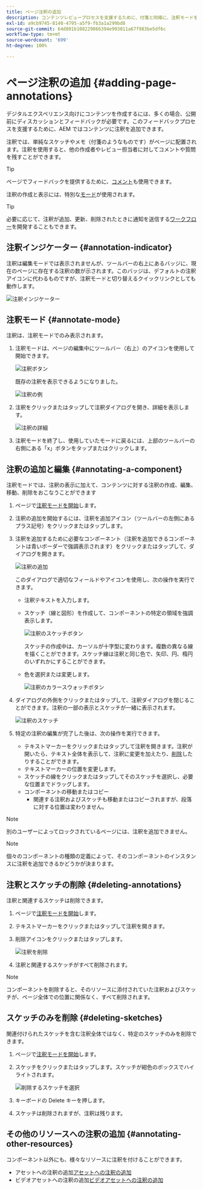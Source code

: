 ```yaml
---
title: ページ注釈の追加
description: コンテンツレビュープロセスを支援するために、付箋と同様に、注釈モードを使用して注釈やスケッチをページに残します
exl-id: a9cb9745-8140-4795-a5f9-fb3a1a299bd8
source-git-commit: 64d801b108229866394e993811a67f983be5df6c
workflow-type: tm+mt
source-wordcount: '699'
ht-degree: 100%

---
```


# ページ注釈の追加 {#adding-page-annotations}

デジタルエクスペリエンス向けにコンテンツを作成するには、多くの場合、公開前にディスカッションとフィードバックが必要です。このフィードバックプロセスを支援するために、AEM ではコンテンツに注釈を追加できます。

注釈では、単純なスケッチやメモ（付箋のようなものです）がページに配置されます。注釈を使用すると、他の作成者やレビュー担当者に対してコメントや質問を残すことができます。

>[!TIP]
>
>ページでフィードバックを提供するために、[コメント](/help/sites-cloud/authoring/getting-started/basic-handling.md#timeline)も使用できます。

注釈の作成と表示には、特別な[モード](/help/sites-cloud/authoring/fundamentals/environment-tools.md#page-modes)が使用されます。

>[!TIP]
>
>必要に応じて、注釈が追加、更新、削除されたときに通知を送信する[ワークフロー](/help/sites-cloud/authoring/workflows/overview.md)を開発することもできます。

## 注釈インジケーター {#annotation-indicator}

注釈は編集モードでは表示されませんが、ツールバーの右上にあるバッジに、現在のページに存在する注釈の数が示されます。このバッジは、デフォルトの注釈アイコンに代わるものですが、注釈モードと切り替えるクイックリンクとしても動作します。

![注釈インジケーター](/help/sites-cloud/authoring/assets/annotation-indicator.png)

## 注釈モード {#annotate-mode}

注釈は、注釈モードでのみ表示されます。

1. 注釈モードは、ページの編集中にツールバー（右上）のアイコンを使用して開始できます。

   ![注釈ボタン](/help/sites-cloud/authoring/assets/annotations.png)

   既存の注釈を表示できるようになりました。

   ![注釈の例](/help/sites-cloud/authoring/assets/annotation-sketches.png)

1. 注釈をクリックまたはタップして注釈ダイアログを開き、詳細を表示します。

   ![注釈の詳細](/help/sites-cloud/authoring/assets/annotation-adding.png)

1. 注釈モードを終了し、使用していたモードに戻るには、上部のツールバーの右側にある「x」ボタンをタップまたはクリックします。

## 注釈の追加と編集 {#annotating-a-component}

注釈モードでは、注釈の表示に加えて、コンテンツに対する注釈の作成、編集、移動、削除をおこなうことができます

1. ページで[注釈モードを開始](#annotate-mode)します。

1. 注釈の追加を開始するには、注釈を追加アイコン（ツールバーの左側にあるプラス記号）をクリックまたはタップします。

1. 注釈を追加するために必要なコンポーネント（注釈を追加できるコンポーネントは青いボーダーで強調表示されます）をクリックまたはタップして、ダイアログを開きます。

   ![注釈の追加](/help/sites-cloud/authoring/assets/annotation-adding.png)

   このダイアログで適切なフィールドやアイコンを使用し、次の操作を実行できます。

   * 注釈テキストを入力します。
   * スケッチ（線と図形）を作成して、コンポーネントの特定の領域を強調表示します。

      ![注釈のスケッチボタン](/help/sites-cloud/authoring/assets/annotation-sketch.png)

      スケッチの作成中は、カーソルが十字型に変わります。複数の異なる線を描くことができます。スケッチ線は注釈と同じ色で、矢印、円、楕円のいずれかにすることができます。

   * 色を選択または変更します。

      ![注釈のカラースウォッチボタン](/help/sites-cloud/authoring/assets/annotation-color-swatch.png)

1. ダイアログの外側をクリックまたはタップして、注釈ダイアログを閉じることができます。注釈の一部の表示とスケッチが一緒に表示されます。

   ![注釈のスケッチ](/help/sites-cloud/authoring/assets/annotation-sketches.png)

1. 特定の注釈の編集が完了した後は、次の操作を実行できます。

   * テキストマーカーをクリックまたはタップして注釈を開きます。注釈が開いたら、テキスト全体を表示して、注釈に変更を加えたり、[削除](#deleting-annotations)したりすることができます。
   * テキストマーカーの位置を変更します。
   * スケッチの線をクリックまたはタップしてそのスケッチを選択し、必要な位置までドラッグします。
   * コンポーネントの移動またはコピー
      * 関連する注釈およびスケッチも移動またはコピーされますが、段落に対する位置は変わりません。


>[!NOTE]
>
>別のユーザーによってロックされているページには、注釈を追加できません。

>[!NOTE]
>
>個々のコンポーネントの種類の定義によって、そのコンポーネントのインスタンスに注釈を追加できるかどうかが決まります。

## 注釈とスケッチの削除 {#deleting-annotations}

注釈と関連するスケッチは削除できます。

1. ページで[注釈モードを開始](#annotate-mode)します。

1. テキストマーカーをクリックまたはタップして注釈を開きます。

1. 削除アイコンをクリックまたはタップします。

   ![注釈を削除](/help/sites-cloud/authoring/assets/annotation-delete.png)

1. 注釈と関連するスケッチがすべて削除されます。

>[!NOTE]
>
>コンポーネントを削除すると、そのリソースに添付されていた注釈およびスケッチが、ページ全体での位置に関係なく、すべて削除されます。

## スケッチのみを削除 {#deleting-sketches}

関連付けられたスケッチを含む注釈全体ではなく、特定のスケッチのみを削除できます。

1. ページで[注釈モードを開始](#annotate-mode)します。

1. スケッチをクリックまたはタップします。スケッチが紺色のボックスでハイライトされます。

   ![削除するスケッチを選択](/help/sites-cloud/authoring/assets/annotation-sketch-delete.png)

1. キーボードの Delete キーを押します。

1. スケッチは削除されますが、注釈は残ります。

## その他のリソースへの注釈の追加 {#annotating-other-resources}

コンポーネント以外にも、様々なリソースに注釈を付けることができます。

* アセットへの注釈の追加[アセットへの注釈の追加](/help/assets/manage-digital-assets.md#annotating)
* ビデオアセットへの注釈の追加[ビデオアセットへの注釈の追加](/help/assets/manage-video-assets.md#annotate-video-assets)
